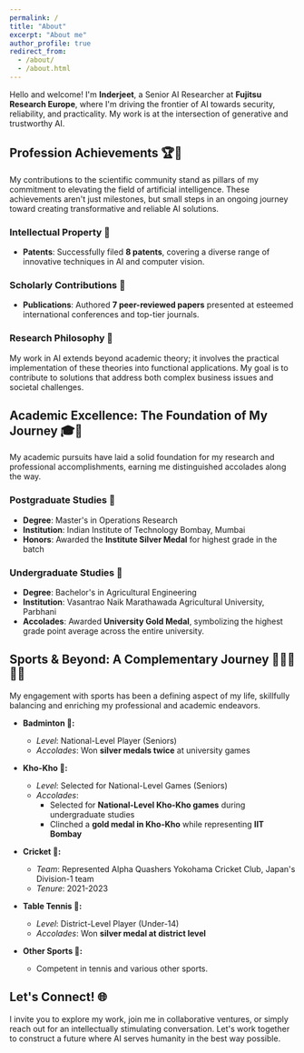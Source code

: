 ```yaml
---
permalink: /
title: "About"
excerpt: "About me"
author_profile: true
redirect_from: 
  - /about/
  - /about.html
---
```


Hello and welcome! I'm **Inderjeet**, a Senior AI Researcher at **Fujitsu Research Europe**, where I'm driving the frontier of AI towards security, reliability, and practicality. My work is at the intersection of generative and trustworthy AI.

## Profession Achievements 🏆🔬

My contributions to the scientific community stand as pillars of my commitment to elevating the field of artificial intelligence. These achievements aren't just milestones, but small steps in an ongoing journey toward creating transformative and reliable AI solutions.

### Intellectual Property 📑
- **Patents**: Successfully filed **8 patents**, covering a diverse range of innovative techniques in AI and computer vision.

### Scholarly Contributions 📝
- **Publications**: Authored **7 peer-reviewed papers** presented at esteemed international conferences and top-tier journals.

### Research Philosophy 🤔
My work in AI extends beyond academic theory; it involves the practical implementation of these theories into functional applications. My goal is to contribute to solutions that address both complex business issues and societal challenges.


## Academic Excellence: The Foundation of My Journey 🎓🏅

My academic pursuits have laid a solid foundation for my research and professional accomplishments, earning me distinguished accolades along the way.

### Postgraduate Studies 📘
- **Degree**: Master's in Operations Research
- **Institution**: Indian Institute of Technology Bombay, Mumbai
- **Honors**: Awarded the **Institute Silver Medal** for highest grade in the batch

### Undergraduate Studies 📙
- **Degree**: Bachelor's in Agricultural Engineering
- **Institution**: Vasantrao Naik Marathawada Agricultural University, Parbhani
- **Accolades**: Awarded **University Gold Medal**, symbolizing the highest grade point average across the entire university.


## Sports & Beyond: A Complementary Journey 🏸🥇🏏🏓🎾

My engagement with sports has been a defining aspect of my life, skillfully balancing and enriching my professional and academic endeavors. 

- **Badminton 🏸:** 
  - *Level*: National-Level Player (Seniors)
  - *Accolades*: Won **silver medals twice** at university games
  
- **Kho-Kho 🏃:**
  - *Level*: Selected for National-Level Games (Seniors)
  - *Accolades*: 
    - Selected for **National-Level Kho-Kho games** during undergraduate studies
    - Clinched a **gold medal in Kho-Kho** while representing **IIT Bombay**

- **Cricket 🏏:**
  - *Team*: Represented Alpha Quashers Yokohama Cricket Club, Japan's Division-1 team
  - *Tenure*: 2021-2023

- **Table Tennis 🏓:**
  - *Level*: District-Level Player (Under-14)
  - *Accolades*: Won **silver medal at district level**

- **Other Sports 🎾:**
  - Competent in tennis and various other sports.

## Let's Connect! 🌐

I invite you to explore my work, join me in collaborative ventures, or simply reach out for an intellectually stimulating conversation. Let's work together to construct a future where AI serves humanity in the best way possible.

